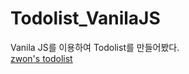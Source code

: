 # Todolist_VanilaJS

Vanila JS를 이용하여 Todolist를 만들어봤다. <br>
[zwon's todolist](https://zwon-todolist.herokuapp.com/index.html)
